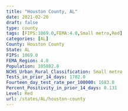 ```yaml
---
title: "Houston County, AL"
date: 2021-02-20
draft: false
type: county
tags: [FIPS:1069.0,FEMA:4.0,Small metro,Red]
categories: [AL]
County: Houston County
State: AL
FIPS: 1069.0
FEMA_Region: 4.0
Population: 105882.0
NCHS_Urban_Rural_Classification: Small metro
Tests_in_prior_14_days: 1782.0
Fourteen_day_test_rate_per_100000: 1683.0
Percent_Positivity_in_prior_14_days: 0.131
Level: Red
url: /states/AL/houston-county
---
```



